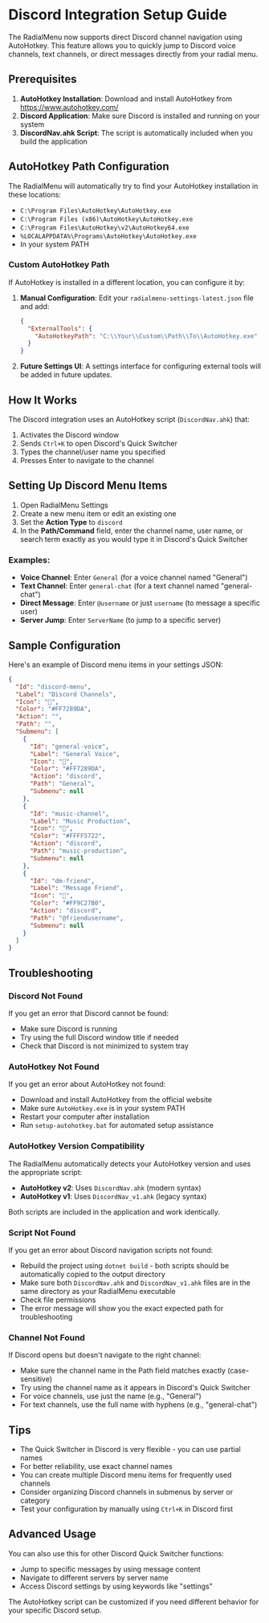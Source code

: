 # Discord Integration Setup Guide

The RadialMenu now supports direct Discord channel navigation using AutoHotkey. This feature allows you to quickly jump to Discord voice channels, text channels, or direct messages directly from your radial menu.

## Prerequisites

1. **AutoHotkey Installation**: Download and install AutoHotkey from https://www.autohotkey.com/
2. **Discord Application**: Make sure Discord is installed and running on your system
3. **DiscordNav.ahk Script**: The script is automatically included when you build the application

## AutoHotkey Path Configuration

The RadialMenu will automatically try to find your AutoHotkey installation in these locations:
- `C:\Program Files\AutoHotkey\AutoHotkey.exe`
- `C:\Program Files (x86)\AutoHotkey\AutoHotkey.exe`
- `C:\Program Files\AutoHotkey\v2\AutoHotkey64.exe`
- `%LOCALAPPDATA%\Programs\AutoHotkey\AutoHotkey.exe`
- In your system PATH

### Custom AutoHotkey Path

If AutoHotkey is installed in a different location, you can configure it by:

1. **Manual Configuration**: Edit your `radialmenu-settings-latest.json` file and add:
   ```json
   {
     "ExternalTools": {
       "AutoHotkeyPath": "C:\\Your\\Custom\\Path\\To\\AutoHotkey.exe"
     }
   }
   ```

2. **Future Settings UI**: A settings interface for configuring external tools will be added in future updates.

## How It Works

The Discord integration uses an AutoHotkey script (`DiscordNav.ahk`) that:
1. Activates the Discord window
2. Sends `Ctrl+K` to open Discord's Quick Switcher
3. Types the channel/user name you specified
4. Presses Enter to navigate to the channel

## Setting Up Discord Menu Items

1. Open RadialMenu Settings
2. Create a new menu item or edit an existing one
3. Set the **Action Type** to `discord`
4. In the **Path/Command** field, enter the channel name, user name, or search term exactly as you would type it in Discord's Quick Switcher

### Examples:

- **Voice Channel**: Enter `General` (for a voice channel named "General")
- **Text Channel**: Enter `general-chat` (for a text channel named "general-chat") 
- **Direct Message**: Enter `@username` or just `username` (to message a specific user)
- **Server Jump**: Enter `ServerName` (to jump to a specific server)

## Sample Configuration

Here's an example of Discord menu items in your settings JSON:

```json
{
  "Id": "discord-menu",
  "Label": "Discord Channels",
  "Icon": "💬",
  "Color": "#FF7289DA",
  "Action": "",
  "Path": "",
  "Submenu": [
    {
      "Id": "general-voice",
      "Label": "General Voice",
      "Icon": "🎤",
      "Color": "#FF7289DA",
      "Action": "discord",
      "Path": "General",
      "Submenu": null
    },
    {
      "Id": "music-channel",
      "Label": "Music Production",
      "Icon": "🎵",
      "Color": "#FFFF5722",
      "Action": "discord",
      "Path": "music-production",
      "Submenu": null
    },
    {
      "Id": "dm-friend",
      "Label": "Message Friend",
      "Icon": "💭",
      "Color": "#FF9C27B0",
      "Action": "discord",
      "Path": "@friendusername",
      "Submenu": null
    }
  ]
}
```

## Troubleshooting

### Discord Not Found
If you get an error that Discord cannot be found:
- Make sure Discord is running
- Try using the full Discord window title if needed
- Check that Discord is not minimized to system tray

### AutoHotkey Not Found
If you get an error about AutoHotkey not found:
- Download and install AutoHotkey from the official website
- Make sure `AutoHotkey.exe` is in your system PATH
- Restart your computer after installation
- Run `setup-autohotkey.bat` for automated setup assistance

### AutoHotkey Version Compatibility
The RadialMenu automatically detects your AutoHotkey version and uses the appropriate script:
- **AutoHotkey v2**: Uses `DiscordNav.ahk` (modern syntax)
- **AutoHotkey v1**: Uses `DiscordNav_v1.ahk` (legacy syntax)

Both scripts are included in the application and work identically.

### Script Not Found
If you get an error about Discord navigation scripts not found:
- Rebuild the project using `dotnet build` - both scripts should be automatically copied to the output directory
- Make sure both `DiscordNav.ahk` and `DiscordNav_v1.ahk` files are in the same directory as your RadialMenu executable
- Check file permissions
- The error message will show you the exact expected path for troubleshooting

### Channel Not Found
If Discord opens but doesn't navigate to the right channel:
- Make sure the channel name in the Path field matches exactly (case-sensitive)
- Try using the channel name as it appears in Discord's Quick Switcher
- For voice channels, use just the name (e.g., "General")
- For text channels, use the full name with hyphens (e.g., "general-chat")

## Tips

- The Quick Switcher in Discord is very flexible - you can use partial names
- For better reliability, use exact channel names
- You can create multiple Discord menu items for frequently used channels
- Consider organizing Discord channels in submenus by server or category
- Test your configuration by manually using `Ctrl+K` in Discord first

## Advanced Usage

You can also use this for other Discord Quick Switcher functions:
- Jump to specific messages by using message content
- Navigate to different servers by server name
- Access Discord settings by using keywords like "settings"

The AutoHotkey script can be customized if you need different behavior for your specific Discord setup.